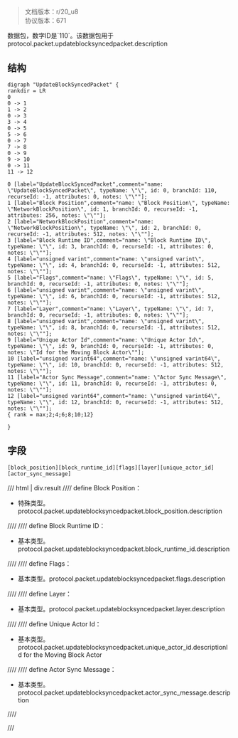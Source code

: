 # <!-- md:samp UpdateBlockSyncedPacket -->

> 文档版本：r/20_u8<br/>协议版本：671

<!-- md:samp UpdateBlockSyncedPacket -->数据包，数字ID是`110`。该数据包用于protocol.packet.updateblocksyncedpacket.description

## 结构

```viz
digraph "UpdateBlockSyncedPacket" {
rankdir = LR
0
0 -> 1
1 -> 2
0 -> 3
3 -> 4
0 -> 5
5 -> 6
0 -> 7
7 -> 8
0 -> 9
9 -> 10
0 -> 11
11 -> 12

0 [label="UpdateBlockSyncedPacket",comment="name: \"UpdateBlockSyncedPacket\", typeName: \"\", id: 0, branchId: 110, recurseId: -1, attributes: 0, notes: \"\""];
1 [label="Block Position",comment="name: \"Block Position\", typeName: \"NetworkBlockPosition\", id: 1, branchId: 0, recurseId: -1, attributes: 256, notes: \"\""];
2 [label="NetworkBlockPosition",comment="name: \"NetworkBlockPosition\", typeName: \"\", id: 2, branchId: 0, recurseId: -1, attributes: 512, notes: \"\""];
3 [label="Block Runtime ID",comment="name: \"Block Runtime ID\", typeName: \"\", id: 3, branchId: 0, recurseId: -1, attributes: 0, notes: \"\""];
4 [label="unsigned varint",comment="name: \"unsigned varint\", typeName: \"\", id: 4, branchId: 0, recurseId: -1, attributes: 512, notes: \"\""];
5 [label="Flags",comment="name: \"Flags\", typeName: \"\", id: 5, branchId: 0, recurseId: -1, attributes: 0, notes: \"\""];
6 [label="unsigned varint",comment="name: \"unsigned varint\", typeName: \"\", id: 6, branchId: 0, recurseId: -1, attributes: 512, notes: \"\""];
7 [label="Layer",comment="name: \"Layer\", typeName: \"\", id: 7, branchId: 0, recurseId: -1, attributes: 0, notes: \"\""];
8 [label="unsigned varint",comment="name: \"unsigned varint\", typeName: \"\", id: 8, branchId: 0, recurseId: -1, attributes: 512, notes: \"\""];
9 [label="Unique Actor Id",comment="name: \"Unique Actor Id\", typeName: \"\", id: 9, branchId: 0, recurseId: -1, attributes: 0, notes: \"Id for the Moving Block Actor\""];
10 [label="unsigned varint64",comment="name: \"unsigned varint64\", typeName: \"\", id: 10, branchId: 0, recurseId: -1, attributes: 512, notes: \"\""];
11 [label="Actor Sync Message",comment="name: \"Actor Sync Message\", typeName: \"\", id: 11, branchId: 0, recurseId: -1, attributes: 0, notes: \"\""];
12 [label="unsigned varint64",comment="name: \"unsigned varint64\", typeName: \"\", id: 12, branchId: 0, recurseId: -1, attributes: 512, notes: \"\""];
{ rank = max;2;4;6;8;10;12}

}

```

## 字段

```title='UpdateBlockSyncedPacket'
[block_position][block_runtime_id][flags][layer][unique_actor_id][actor_sync_message]
```

/// html | div.result
//// define
Block Position：[<!-- md:samp NetworkBlockPosition -->](../types/networkblockposition.md)

- 特殊类型。protocol.packet.updateblocksyncedpacket.block_position.description


////
//// define
Block Runtime ID：<!-- md:samp unsigned varint -->

- 基本类型。protocol.packet.updateblocksyncedpacket.block_runtime_id.description


////
//// define
Flags：<!-- md:samp unsigned varint -->

- 基本类型。protocol.packet.updateblocksyncedpacket.flags.description


////
//// define
Layer：<!-- md:samp unsigned varint -->

- 基本类型。protocol.packet.updateblocksyncedpacket.layer.description


////
//// define
Unique Actor Id：<!-- md:samp unsigned varint64 -->

- 基本类型。protocol.packet.updateblocksyncedpacket.unique_actor_id.descriptionId for the Moving Block Actor


////
//// define
Actor Sync Message：<!-- md:samp unsigned varint64 -->

- 基本类型。protocol.packet.updateblocksyncedpacket.actor_sync_message.description


////

///

